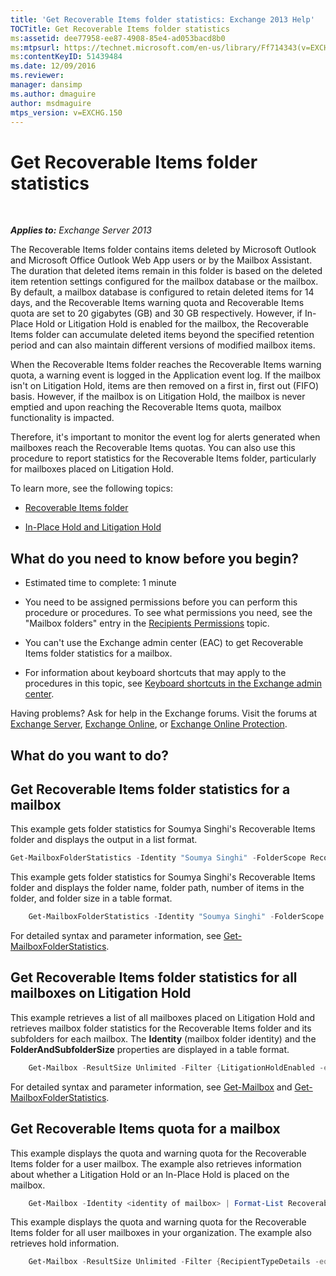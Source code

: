 ```yaml
---
title: 'Get Recoverable Items folder statistics: Exchange 2013 Help'
TOCTitle: Get Recoverable Items folder statistics
ms:assetid: dee77958-ee87-4908-85e4-ad053bacd8b0
ms:mtpsurl: https://technet.microsoft.com/en-us/library/Ff714343(v=EXCHG.150)
ms:contentKeyID: 51439484
ms.date: 12/09/2016
ms.reviewer: 
manager: dansimp
ms.author: dmaguire
author: msdmaguire
mtps_version: v=EXCHG.150
---
```


# Get Recoverable Items folder statistics

 

_**Applies to:** Exchange Server 2013_


The Recoverable Items folder contains items deleted by Microsoft Outlook and Microsoft Office Outlook Web App users or by the Mailbox Assistant. The duration that deleted items remain in this folder is based on the deleted item retention settings configured for the mailbox database or the mailbox. By default, a mailbox database is configured to retain deleted items for 14 days, and the Recoverable Items warning quota and Recoverable Items quota are set to 20 gigabytes (GB) and 30 GB respectively. However, if In-Place Hold or Litigation Hold is enabled for the mailbox, the Recoverable Items folder can accumulate deleted items beyond the specified retention period and can also maintain different versions of modified mailbox items.

When the Recoverable Items folder reaches the Recoverable Items warning quota, a warning event is logged in the Application event log. If the mailbox isn't on Litigation Hold, items are then removed on a first in, first out (FIFO) basis. However, if the mailbox is on Litigation Hold, the mailbox is never emptied and upon reaching the Recoverable Items quota, mailbox functionality is impacted.

Therefore, it's important to monitor the event log for alerts generated when mailboxes reach the Recoverable Items quotas. You can also use this procedure to report statistics for the Recoverable Items folder, particularly for mailboxes placed on Litigation Hold.

To learn more, see the following topics:

  - [Recoverable Items folder](recoverable-items-folder-exchange-2013-help.md)

  - [In-Place Hold and Litigation Hold](https://docs.microsoft.com/en-us/exchange/security-and-compliance/in-place-and-litigation-holds)

## What do you need to know before you begin?

  - Estimated time to complete: 1 minute

  - You need to be assigned permissions before you can perform this procedure or procedures. To see what permissions you need, see the "Mailbox folders" entry in the [Recipients Permissions](recipients-permissions-exchange-2013-help.md) topic.

  - You can't use the Exchange admin center (EAC) to get Recoverable Items folder statistics for a mailbox.

  - For information about keyboard shortcuts that may apply to the procedures in this topic, see [Keyboard shortcuts in the Exchange admin center](keyboard-shortcuts-in-the-exchange-admin-center-2013-help.md).

Having problems? Ask for help in the Exchange forums. Visit the forums at [Exchange Server](https://go.microsoft.com/fwlink/p/?linkid=60612), [Exchange Online](https://go.microsoft.com/fwlink/p/?linkid=267542), or [Exchange Online Protection](https://go.microsoft.com/fwlink/p/?linkid=285351).

## What do you want to do?

## Get Recoverable Items folder statistics for a mailbox

This example gets folder statistics for Soumya Singhi's Recoverable Items folder and displays the output in a list format.

```powershell
Get-MailboxFolderStatistics -Identity "Soumya Singhi" -FolderScope RecoverableItems | Format-List
```

This example gets folder statistics for Soumya Singhi's Recoverable Items folder and displays the folder name, folder path, number of items in the folder, and folder size in a table format.

```powershell
    Get-MailboxFolderStatistics -Identity "Soumya Singhi" -FolderScope RecoverableItems | Format-Table Name,FolderPath,ItemsInFolder,FolderAndSubfolderSize
```

For detailed syntax and parameter information, see [Get-MailboxFolderStatistics](https://technet.microsoft.com/en-us/library/aa996762\(v=exchg.150\)).

## Get Recoverable Items folder statistics for all mailboxes on Litigation Hold

This example retrieves a list of all mailboxes placed on Litigation Hold and retrieves mailbox folder statistics for the Recoverable Items folder and its subfolders for each mailbox. The **Identity** (mailbox folder identity) and the **FolderAndSubfolderSize** properties are displayed in a table format.

```powershell
    Get-Mailbox -ResultSize Unlimited -Filter {LitigationHoldEnabled -eq $true} | Get-MailboxFolderStatistics | Format-Table Identity,FolderAndSubfolderSize
```

For detailed syntax and parameter information, see [Get-Mailbox](https://technet.microsoft.com/en-us/library/bb123685\(v=exchg.150\)) and [Get-MailboxFolderStatistics](https://technet.microsoft.com/en-us/library/aa996762\(v=exchg.150\)).

## Get Recoverable Items quota for a mailbox

This example displays the quota and warning quota for the Recoverable Items folder for a user mailbox. The example also retrieves information about whether a Litigation Hold or an In-Place Hold is placed on the mailbox.

```powershell
    Get-Mailbox -Identity <identity of mailbox> | Format-List RecoverableItems*,LitigationHoldEnabled,InPlaceHolds
```

This example displays the quota and warning quota for the Recoverable Items folder for all user mailboxes in your organization. The example also retrieves hold information.

```powershell
    Get-Mailbox -ResultSize Unlimited -Filter {RecipientTypeDetails -eq "UserMailbox"} | Format-List Name,RecoverableItems*,LitigationHoldEnabled,InPlaceHolds
```
